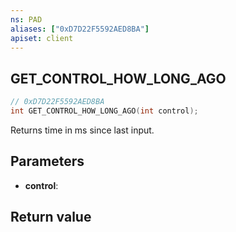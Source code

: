 ```yaml
---
ns: PAD
aliases: ["0xD7D22F5592AED8BA"]
apiset: client
---
```

## GET_CONTROL_HOW_LONG_AGO

```c
// 0xD7D22F5592AED8BA
int GET_CONTROL_HOW_LONG_AGO(int control);
```

Returns time in ms since last input.

## Parameters
* **control**:

## Return value
